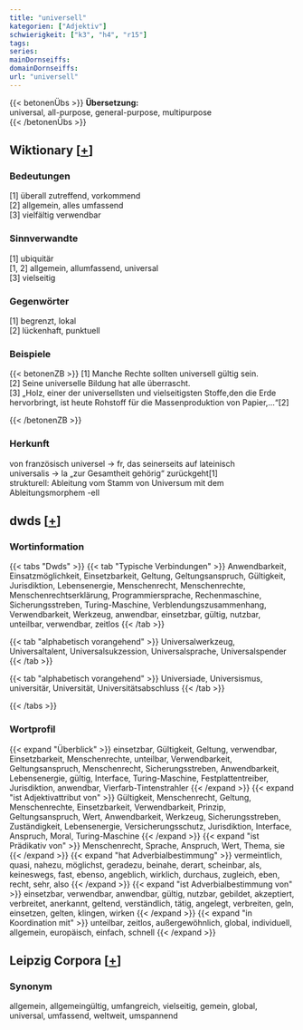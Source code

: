 ```yaml
---
title: "universell"
kategorien: ["Adjektiv"]
schwierigkeit: ["k3", "h4", "r15"]
tags:
series:
mainDornseiffs:
domainDornseiffs:
url: "universell"
---
```


{{< betonenÜbs >}}
**Übersetzung:**  
universal, all-purpose, general-purpose, multipurpose  
{{< /betonenÜbs >}}

## Wiktionary [[+](https://de.wiktionary.org/wiki/universell)]

### Bedeutungen
[1] überall zutreffend, vorkommend  
[2] allgemein, alles umfassend  
[3] vielfältig verwendbar  

### Sinnverwandte
[1] ubiquitär  
[1, 2] allgemein, allumfassend, universal  
[3] vielseitig  

### Gegenwörter
[1] begrenzt, lokal  
[2] lückenhaft, punktuell  

### Beispiele
{{< betonenZB >}}
[1] Manche Rechte sollten universell gültig sein.  
[2] Seine universelle Bildung hat alle überrascht.  
[3] „Holz, einer der universellsten und vielseitigsten Stoffe,den die Erde hervorbringt, ist heute Rohstoff für die Massenproduktion von Papier,…“[2]  

{{< /betonenZB >}}
### Herkunft
von französisch universel → fr, das seinerseits auf lateinisch universalis → la „zur Gesamtheit gehörig“ zurückgeht[1]  
strukturell: Ableitung vom Stamm von Universum mit dem Ableitungsmorphem -ell  



## dwds [[+](https://www.dwds.de/wb/universell)]

### Wortinformation
{{< tabs "Dwds" >}}
{{< tab "Typische Verbindungen" >}}
Anwendbarkeit, Einsatzmöglichkeit, Einsetzbarkeit, Geltung, Geltungsanspruch, Gültigkeit, Jurisdiktion, Lebensenergie, Menschenrecht, Menschenrechte, Menschenrechtserklärung, Programmiersprache, Rechenmaschine, Sicherungsstreben, Turing-Maschine, Verblendungszusammenhang, Verwendbarkeit, Werkzeug, anwendbar, einsetzbar, gültig, nutzbar, unteilbar, verwendbar, zeitlos
{{< /tab >}}

{{< tab "alphabetisch vorangehend" >}}
Universalwerkzeug, Universaltalent, Universalsukzession, Universalsprache, Universalspender
{{< /tab >}}

{{< tab "alphabetisch vorangehend" >}}
Universiade, Universismus, universitär, Universität, Universitätsabschluss
{{< /tab >}}

{{< /tabs >}}

### Wortprofil
{{< expand "Überblick" >}} einsetzbar, Gültigkeit, Geltung, verwendbar, Einsetzbarkeit, Menschenrechte, unteilbar, Verwendbarkeit, Geltungsanspruch, Menschenrecht, Sicherungsstreben, Anwendbarkeit, Lebensenergie, gültig, Interface, Turing-Maschine, Festplattentreiber, Jurisdiktion, anwendbar, Vierfarb-Tintenstrahler {{< /expand >}}
{{< expand "ist Adjektivattribut von" >}} Gültigkeit, Menschenrecht, Geltung, Menschenrechte, Einsetzbarkeit, Verwendbarkeit, Prinzip, Geltungsanspruch, Wert, Anwendbarkeit, Werkzeug, Sicherungsstreben, Zuständigkeit, Lebensenergie, Versicherungsschutz, Jurisdiktion, Interface, Anspruch, Moral, Turing-Maschine {{< /expand >}}
{{< expand "ist Prädikativ von" >}} Menschenrecht, Sprache, Anspruch, Wert, Thema, sie {{< /expand >}}
{{< expand "hat Adverbialbestimmung" >}} vermeintlich, quasi, nahezu, möglichst, geradezu, beinahe, derart, scheinbar, als, keineswegs, fast, ebenso, angeblich, wirklich, durchaus, zugleich, eben, recht, sehr, also {{< /expand >}}
{{< expand "ist Adverbialbestimmung von" >}} einsetzbar, verwendbar, anwendbar, gültig, nutzbar, gebildet, akzeptiert, verbreitet, anerkannt, geltend, verständlich, tätig, angelegt, verbreiten, geln, einsetzen, gelten, klingen, wirken {{< /expand >}}
{{< expand "in Koordination mit" >}} unteilbar, zeitlos, außergewöhnlich, global, individuell, allgemein, europäisch, einfach, schnell {{< /expand >}}

## Leipzig Corpora [[+](https://corpora.uni-leipzig.de/en/res?word=universell&corpusId=deu_newscrawl-public_2018)]


### Synonym
allgemein, allgemeingültig, umfangreich, vielseitig, gemein, global, universal, umfassend, weltweit, umspannend

